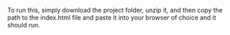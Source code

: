 To run this, simply download the project folder, unzip it, and then copy the path to the index.html file and paste it into your browser of choice and it should run.
